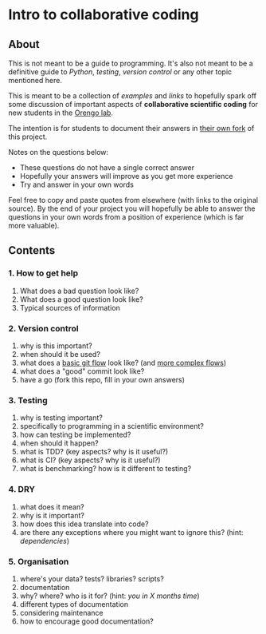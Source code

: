 # Intro to collaborative coding

## About

This is not meant to be a guide to programming. It's also not meant to be a definitive guide to *Python*, *testing*, *version control* or any other topic mentioned here.

This is meant to be a collection of *examples* and *links* to hopefully spark off some discussion of important aspects of **collaborative scientific coding** for new students in the [Orengo lab](www.orengogroup.info).

The intention is for students to document their answers in [their own fork](https://help.github.com/articles/fork-a-repo/) of this project.

Notes on the questions below:

 * These questions do not have a single correct answer
 * Hopefully your answers will improve as you get more experience
 * Try and answer in your own words

Feel free to copy and paste quotes from elsewhere (with links to the original source). By the end of your project you will hopefully be able to answer the questions in your own words from a position of experience (which is far more valuable).

## Contents

### 1. How to get help

 1. What does a bad question look like?
 1. What does a good question look like?
 1. Typical sources of information
 
### 2. Version control

 1. why is this important?
 1. when should it be used?
 1. what does a [basic git flow](https://www.atlassian.com/git/tutorials/comparing-workflows) look like? (and [more complex flows](http://nvie.com/posts/a-successful-git-branching-model/))
 1. what does a "good" commit look like?
 1. have a go (fork this repo, fill in your own answers)

### 3. Testing 

 1. why is testing important?
 1. specifically to programming in a scientific environment? 
 1. how can testing be implemented?
 1. when should it happen?
 1. what is TDD? (key aspects? why is it useful?)
 1. what is CI? (key aspects? why is it useful?)
 1. what is benchmarking? how is it different to testing?

### 4. DRY

 1. what does it mean?
 1. why is it important?
 1. how does this idea translate into code?
 1. are there any exceptions where you might want to ignore this? (hint: *dependencies*)

### 5. Organisation

 1. where's your data? tests? libraries? scripts?
 1. documentation
  1. why? where? who is it for? (hint: *you in X months time*)
  1. different types of documentation
  1. considering maintenance
  1. how to encourage good documentation?

